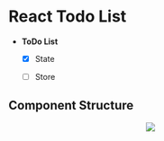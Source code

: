 # React Todo List

- **ToDo List**
  - [X] State
  - [ ] Store


## Component Structure
<p align="center">
  <img src="https://github.com/euijunh/react-todo/assets/52102634/89b856bb-1566-4245-af95-968331eceb67">
</p>
